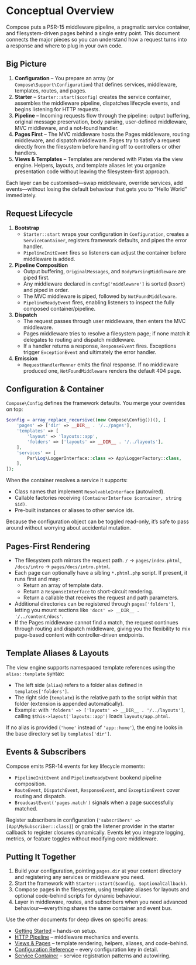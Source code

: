 # Conceptual Overview

Compose puts a PSR-15 middleware pipeline, a pragmatic service container, and filesystem-driven pages behind a single entry point. This document connects the major pieces so you can understand how a request turns into a response and where to plug in your own code.

## Big Picture

1. **Configuration** – You prepare an array (or `Compose\Support\Configuration`) that defines services, middleware, templates, routes, and pages.
2. **Starter** – `Starter::start($config)` creates the service container, assembles the middleware pipeline, dispatches lifecycle events, and begins listening for HTTP requests.
3. **Pipeline** – Incoming requests flow through the pipeline: output buffering, original message preservation, body parsing, user-defined middleware, MVC middleware, and a not-found handler.
4. **Pages First** – The MVC middleware hosts the Pages middleware, routing middleware, and dispatch middleware. Pages try to satisfy a request directly from the filesystem before handing off to controllers or other handlers.
5. **Views & Templates** – Templates are rendered with Plates via the view engine. Helpers, layouts, and template aliases let you organize presentation code without leaving the filesystem-first approach.

Each layer can be customised—swap middleware, override services, add events—without losing the default behaviour that gets you to “Hello World” immediately.

## Request Lifecycle

1. **Bootstrap**
   - `Starter::start` wraps your configuration in `Configuration`, creates a `ServiceContainer`, registers framework defaults, and pipes the error handler.
   - `PipelineInitEvent` fires so listeners can adjust the container before middleware is added.
2. **Pipeline Composition**
   - Output buffering, `OriginalMessages`, and `BodyParsingMiddleware` are piped first.
   - Any middleware declared in `config['middleware']` is sorted (`ksort`) and piped in order.
   - The MVC middleware is piped, followed by `NotFoundMiddleware`.
   - `PipelineReadyEvent` fires, enabling listeners to inspect the fully composed container/pipeline.
3. **Dispatch**
   - The request passes through user middleware, then enters the MVC middleware.
   - Pages middleware tries to resolve a filesystem page; if none match it delegates to routing and dispatch middleware.
   - If a handler returns a response, `ResponseEvent` fires. Exceptions trigger `ExceptionEvent` and ultimately the error handler.
4. **Emission**
   - `RequestHandlerRunner` emits the final response. If no middleware produced one, `NotFoundMiddleware` renders the default 404 page.

## Configuration & Container

`Compose\Config` defines the framework defaults. You merge your overrides on top:

```php
$config = array_replace_recursive((new Compose\Config())(), [
    'pages' => ['dir' => __DIR__ . '/../pages'],
    'templates' => [
        'layout' => 'layouts::app',
        'folders' => ['layouts' => __DIR__ . '/../layouts'],
    ],
    'services' => [
        Psr\Log\LoggerInterface::class => App\LoggerFactory::class,
    ],
]);
```

When the container resolves a service it supports:

- Class names that implement `ResolvableInterface` (autowired).
- Callable factories receiving `(ContainerInterface $container, string $id)`.
- Pre-built instances or aliases to other service ids.

Because the configuration object can be toggled read-only, it’s safe to pass around without worrying about accidental mutation.

## Pages-First Rendering

- The filesystem path mirrors the request path. `/` → `pages/index.phtml`, `/docs/intro` → `pages/docs/intro.phtml`.
- Each page can optionally have a sibling `*.phtml.php` script. If present, it runs first and may:
  - Return an array of template data.
  - Return a `ResponseInterface` to short-circuit rendering.
  - Return a callable that receives the request and path parameters.
- Additional directories can be registered through `pages['folders']`, letting you mount sections like `'docs' => __DIR__ . '/../content/docs'`.
- If the Pages middleware cannot find a match, the request continues through routing and dispatch middleware, giving you the flexibility to mix page-based content with controller-driven endpoints.

## Template Aliases & Layouts

The view engine supports namespaced template references using the `alias::template` syntax:

- The left side (`alias`) refers to a folder alias defined in `templates['folders']`.
- The right side (`template`) is the relative path to the script within that folder (extension is appended automatically).
- Example: with `'folders' => ['layouts' => __DIR__ . '/../layouts']`, calling `$this->layout('layouts::app')` loads `layouts/app.phtml`.

If no alias is provided (`'home'` instead of `'app::home'`), the engine looks in the base directory set by `templates['dir']`.

## Events & Subscribers

Compose emits PSR-14 events for key lifecycle moments:

- `PipelineInitEvent` and `PipelineReadyEvent` bookend pipeline composition.
- `RouteEvent`, `DispatchEvent`, `ResponseEvent`, and `ExceptionEvent` cover routing and dispatch.
- `BroadcastEvent('pages.match')` signals when a page successfully matched.

Register subscribers in configuration (`'subscribers' => [App\MySubscriber::class]`) or grab the listener provider in the starter callback to register closures dynamically. Events let you integrate logging, metrics, or feature toggles without modifying core middleware.

## Putting It Together

1. Build your configuration, pointing `pages.dir` at your content directory and registering any services or middleware you need.
2. Start the framework with `Starter::start($config, $optionalCallback)`.
3. Compose pages in the filesystem, using template aliases for layouts and optional code-behind scripts for dynamic behaviour.
4. Layer in middleware, routes, and subscribers when you need advanced behaviour—everything shares the same container and event bus.

Use the other documents for deep dives on specific areas:

- [Getting Started](getting-started.md) – hands-on setup.
- [HTTP Pipeline](http-pipeline.md) – middleware mechanics and events.
- [Views & Pages](views-and-pages.md) – template rendering, helpers, aliases, and code-behind.
- [Configuration Reference](configuration.md) – every configuration key in detail.
- [Service Container](service-container.md) – service registration patterns and autowiring.
